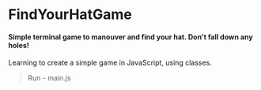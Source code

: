 # FindYourHatGame

#### Simple terminal game to manouver and find your hat. **Don't fall down any holes!**

Learning to create a simple game in JavaScript, using classes.

> Run  - main.js
